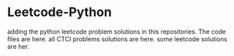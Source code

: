 # Leetcode-Python
adding the python leetcode problem solutions in this repositories. 
The code files are here.
all CTCI problems solutions are here.
some leetcode solutions are her.

























































































































































































































































































































































































































































































































































































































